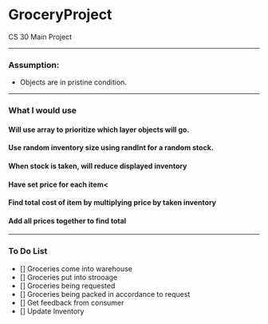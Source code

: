 # GroceryProject
CS 30 Main Project

---

### Assumption:
- Objects are in pristine condition.

---
### What I would use

#### Will use array to prioritize which layer objects will go.
#### Use random inventory size using randInt for a random stock.
#### When stock is taken, will reduce displayed inventory
#### Have set price for each item<
#### Find total cost of item by multiplying price by taken inventory
#### Add all prices together to find total

---

### To Do List

- [] Groceries come into warehouse
- [] Groceries put into strooage
- [] Groceries being requested
- [] Groceries being packed in accordance to request
- [] Get feedback from consumer
- [] Update Inventory